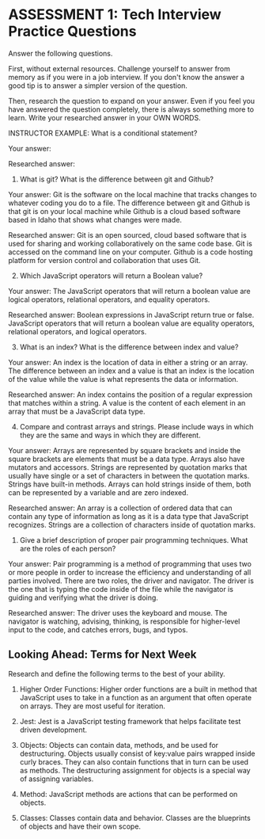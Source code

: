 # ASSESSMENT 1: Tech Interview Practice Questions

Answer the following questions.

First, without external resources. Challenge yourself to answer from memory as if you were in a job interview. If you don't know the answer a good tip is to answer a simpler version of the question.

Then, research the question to expand on your answer. Even if you feel you have answered the question completely, there is always something more to learn. Write your researched answer in your OWN WORDS.

INSTRUCTOR EXAMPLE: What is a conditional statement?

Your answer:

Researched answer:

1. What is git? What is the difference between git and Github?

Your answer: Git is the software on the local machine that tracks changes to whatever coding you do to a file. The difference between git and Github is that git is on your local machine while Github is a cloud based software based in Idaho that shows what changes were made.

Researched answer: Git is an open sourced, cloud based software that is used for sharing and working collaboratively on the same code base. Git is accessed on the command line on your computer. Github is a code hosting platform for version control and collaboration that uses Git.

2. Which JavaScript operators will return a Boolean value?

Your answer: The JavaScript operators that will return a boolean value are logical operators, relational operators, and equality operators.

Researched answer: Boolean expressions in JavaScript return true or false. JavaScript operators that will return a boolean value are equality operators, relational operators, and logical operators.

3. What is an index? What is the difference between index and value?

Your answer: An index is the location of data in either a string or an array. The difference between an index and a value is that an index is the location of the value while the value is what represents the data or information.

Researched answer: An index contains the position of a regular expression that matches within a string. A value is the content of each element in an array that must be a JavaScript data type.

4. Compare and contrast arrays and strings. Please include ways in which they are the same and ways in which they are different.

Your answer: Arrays are represented by square brackets and inside the square brackets are elements that must be a data type. Arrays also have mutators and accessors. Strings are represented by quotation marks that usually have single or a set of characters in between the quotation marks. Strings have built-in methods. Arrays can hold strings inside of them, both can be represented by a variable and are zero indexed. 

Researched answer: An array is a collection of ordered data that can contain any type of information as long as it is a data type that JavaScript recognizes. Strings are a collection of characters inside of quotation marks.

1. Give a brief description of proper pair programming techniques. What are the roles of each person?

Your answer: Pair programming is a method of programming that uses two or more people in order to increase the efficiency and understanding of all parties involved. There are two roles, the driver and navigator. The driver is the one that is typing the code inside of the file while the navigator is guiding and verifying what the driver is doing.

Researched answer: The driver uses the keyboard and mouse. The navigator is watching, advising, thinking, is responsible for higher-level input to the code, and catches errors, bugs, and typos.

## Looking Ahead: Terms for Next Week

Research and define the following terms to the best of your ability.

1. Higher Order Functions: Higher order functions are a built in method that JavaScript uses to take in a function as an argument that often operate on arrays. They are most useful for iteration.

2. Jest: Jest is a JavaScript testing framework that helps facilitate test driven development.

3. Objects: Objects can contain data, methods, and be used for destructuring. Objects usually consist of key:value pairs wrapped inside curly braces. They can also contain functions that in turn can be used as methods. The destructuring assignment for objects is a special way of assigning variables.

4. Method: JavaScript methods are actions that can be performed on objects. 

5. Classes: Classes contain data and behavior. Classes are the blueprints of objects and have their own scope.
